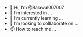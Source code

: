- 👋 Hi, I’m @Balawal007007
- 👀 I’m interested in ...
- 🌱 I’m currently learning ...
- 💞️ I’m looking to coĺllaborate on ...
- 📫 How to reach me ...

<!---
Balawal007007/Balawal007007 is a ✨ special ✨ repository because its `README.md` (this file) appears on your GitHub profile.
You can click the Preview link to take a look at your changes.
--->

